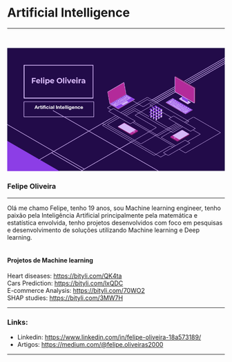 # Artificial Intelligence 
<hr>
<br>

![alt text](https://github.com/Felipe-Oliveira11/Portfolio/blob/master/template.PNG)
### Felipe Oliveira 
<hr>

Olá me chamo Felipe, tenho 19 anos, sou Machine learning engineer, tenho paixão pela Inteligência Artificial principalmente pela matemática e estatística envolvida, tenho projetos desenvolvidos com foco em pesquisas e desenvolvimento de soluções utilizando Machine learning e Deep learning. 
<br>
<br>

#### Projetos de Machine learning

Heart diseases: https://bityli.com/QK4ta
<br>
Cars Prediction: https://bityli.com/lxQDC
<br>
E-commerce Analysis: https://bityli.com/70WO2
<br>
SHAP studies: https://bityli.com/3MW7H

<hr>

### Links:

* Linkedin: https://www.linkedin.com/in/felipe-oliveira-18a573189/
* Artigos: https://medium.com/@felipe.oliveiras2000
<hr>
